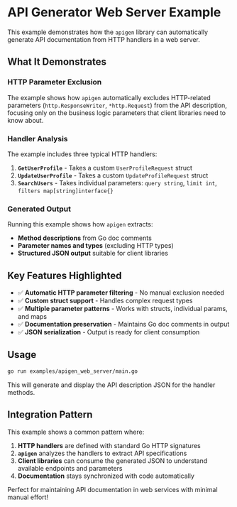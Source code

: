 # API Generator Web Server Example

This example demonstrates how the `apigen` library can automatically generate API documentation from HTTP handlers in a web server.

## What It Demonstrates

### HTTP Parameter Exclusion
The example shows how `apigen` automatically excludes HTTP-related parameters (`http.ResponseWriter`, `*http.Request`) from the API description, focusing only on the business logic parameters that client libraries need to know about.

### Handler Analysis
The example includes three typical HTTP handlers:

1. **`GetUserProfile`** - Takes a custom `UserProfileRequest` struct
2. **`UpdateUserProfile`** - Takes a custom `UpdateProfileRequest` struct  
3. **`SearchUsers`** - Takes individual parameters: `query string`, `limit int`, `filters map[string]interface{}`

### Generated Output
Running this example shows how `apigen` extracts:

- **Method descriptions** from Go doc comments
- **Parameter names and types** (excluding HTTP types)
- **Structured JSON output** suitable for client libraries

## Key Features Highlighted

- ✅ **Automatic HTTP parameter filtering** - No manual exclusion needed
- ✅ **Custom struct support** - Handles complex request types
- ✅ **Multiple parameter patterns** - Works with structs, individual params, and maps
- ✅ **Documentation preservation** - Maintains Go doc comments in output
- ✅ **JSON serialization** - Output is ready for client consumption

## Usage

```bash
go run examples/apigen_web_server/main.go
```

This will generate and display the API description JSON for the handler methods.

## Integration Pattern

This example shows a common pattern where:

1. **HTTP handlers** are defined with standard Go HTTP signatures
2. **`apigen`** analyzes the handlers to extract API specifications
3. **Client libraries** can consume the generated JSON to understand available endpoints and parameters
4. **Documentation** stays synchronized with code automatically

Perfect for maintaining API documentation in web services with minimal manual effort!